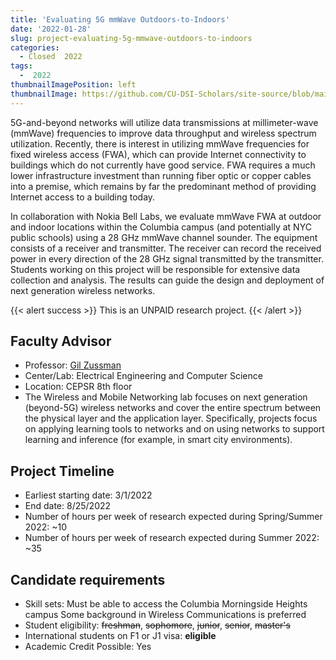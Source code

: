 ```yaml
---
title: 'Evaluating 5G mmWave Outdoors-to-Indoors'
date: '2022-01-28'
slug: project-evaluating-5g-mmwave-outdoors-to-indoors
categories:
  - Closed  2022
tags:
  -  2022
thumbnailImagePosition: left
thumbnailImage: https://github.com/CU-DSI-Scholars/site-source/blob/main/static/img/ML.jpg?raw=true
---
```

5G-and-beyond networks will utilize data transmissions at millimeter-wave (mmWave) frequencies to improve data throughput and wireless spectrum utilization. Recently, there is interest in utilizing mmWave frequencies for fixed wireless access (FWA), which can provide Internet connectivity to buildings which do not currently have good service. FWA requires a much lower infrastructure investment than running fiber optic or copper cables into a premise, which remains by far the predominant method of providing Internet access to a building today.  

<!--more-->


In collaboration with Nokia Bell Labs, we evaluate mmWave FWA at outdoor and indoor locations within the Columbia campus (and potentially at NYC public schools) using a 28 GHz mmWave channel sounder. The equipment consists of a receiver and transmitter. The receiver can record the received power in every direction of the 28 GHz signal transmitted by the transmitter. Students working on this project will be responsible for extensive data collection and analysis. The results can guide the design and deployment of next generation wireless networks.

{{< alert success >}}
This is an UNPAID research project.
{{< /alert >}}

## Faculty Advisor
+ Professor: [Gil Zussman](https://wimnet.ee.columbia.edu)
+ Center/Lab: Electrical Engineering and Computer Science
+ Location: CEPSR 8th floor
+ The Wireless and Mobile Networking lab focuses on next generation (beyond-5G) wireless networks and cover the entire spectrum between the physical layer and the application layer. Specifically, projects focus on applying learning tools to networks and on using networks to support learning and inference (for example, in smart city environments).

## Project Timeline
+ Earliest starting date: 3/1/2022
+ End date: 8/25/2022
+ Number of hours per week of research expected during Spring/Summer 2022: ~10
+ Number of hours per week of research expected during Summer 2022: ~35

## Candidate requirements
+ Skill sets: 
  Must be able to access the Columbia Morningside Heights campus
  Some background in Wireless Communications is preferred
+ Student eligibility: ~~freshman~~, ~~sophomore~~, ~~junior~~, ~~senior~~, ~~master's~~
+ International students on F1 or J1 visa: **eligible**
+ Academic Credit Possible: Yes

